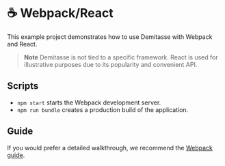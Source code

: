 # ☕ Webpack/React

This example project demonstrates how to use Demitasse with Webpack and React.

> **Note**
> Demitasse is not tied to a specific framework. React is used for illustrative purposes due to its popularity and convenient API.

## Scripts

* `npm start` starts the Webpack development server.
* `npm run bundle` creates a production build of the application.

## Guide

If you would prefer a detailed walkthrough, we recommend the [Webpack guide](../../docs/guides/webpack.md).
